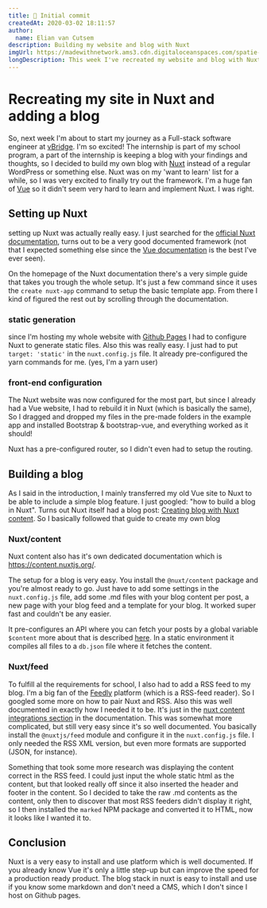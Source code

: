 ```yaml
---
title: 🎉 Initial commit
createdAt: 2020-03-02 18:11:57
author:
  name: Elian van Cutsem
description: Building my website and blog with Nuxt
imgUrl: https://madewithnetwork.ams3.cdn.digitaloceanspaces.com/spatie-space-production/3075/nuxtjs-2.jpg
longDescription: This week I've recreated my website and blog with Nuxt and Bootstrap, in this post I describe how it all came together.
---
```


# Recreating my site in Nuxt and adding a blog

So, next week I'm about to start my journey as a Full-stack software engineer at [vBridge](<https://www.vbridge.eu>). I'm so excited! The internship is part of my school program, a part of the internship is keeping a blog with your findings and thoughts, so I decided to build my own blog with [Nuxt](<https://www.nuxtjs.org>) instead of a regular WordPress or something else. Nuxt was on my 'want to learn' list for a while, so I was very excited to finally try out the framework. I'm a huge fan of [Vue](<https://www.vuejs.org>) so it didn't seem very hard to learn and implement Nuxt. I was right.

## Setting up Nuxt

setting up Nuxt was actually really easy. I just searched for the [official Nuxt documentation](<https://nuxtjs.org/docs/2.x/get-started/installation>), turns out to be a very good documented framework (not that I expected something else since the [Vue documentation](<https://v3.vuejs.org/guide>) is the best I've ever seen).

On the homepage of the Nuxt documentation there's a very simple guide that takes you trough the whole setup. It's just a few command since it uses the `create nuxt-app` command to setup the basic template app. From there I kind of figured the rest out by scrolling through the documentation.

### static generation

since I'm hosting my whole website with [Github Pages](<https://pages.github.com/>) I had to configure Nuxt to generate static files. Also this was really easy. I just had to put `target: 'static'` in the `nuxt.config.js` file. It already pre-configured the yarn commands for me. (yes, I'm a yarn user)

### front-end configuration

The Nuxt website was now configured for the most part, but since I already had a Vue website, I had to rebuild it in Nuxt (which is basically the same), So I dragged and dropped my files in the pre-made folders in the example app and installed Bootstrap & bootstrap-vue, and everything worked as it should!

Nuxt has a pre-configured router, so I didn't even had to setup the routing.

## Building a blog

As I said in the introduction, I mainly transferred my old Vue site to Nuxt to be able to include a simple blog feature. I just googled: "how to build a blog in Nuxt". Turns out Nuxt itself had a blog post: [Creating blog with Nuxt content](<https://nuxtjs.org/blog/creating-blog-with-nuxt-content>). So I basically followed that guide to create my own blog

### Nuxt/content

Nuxt content also has it's own dedicated documentation which is https://content.nuxtjs.org/.

The setup for a blog is very easy. You install the `@nuxt/content` package and you're almost ready to go. Just have to add some settings in the `nuxt.config.js` file, add some .md files with your blog content per post, a new page with your blog feed and a template for your blog. It worked super fast and couldn't be any easier.

It pre-configures an API where you can fetch your posts by a global variable `$content` more about that is described [here](<https://content.nuxtjs.org/fetching>). In a static environment it compiles all files to a `db.json` file where it fetches the content.

### Nuxt/feed

To fulfill al the requirements for school, I also had to add a RSS feed to my blog. I'm a big fan of the [Feedly](<https://feedly.com/>) platform (which is a RSS-feed reader). So I googled some more on how to pair Nuxt and RSS. Also this was well documented in exactly how I needed it to be. It's just in the [nuxt content integrations section](<https://content.nuxtjs.org/integrations#nuxtjsfeed>) in the documentation. This was somewhat more complicated, but still very easy since it's so well documented. You basically install the `@nuxtjs/feed` module and configure it in the `nuxt.config.js` file. I only needed the RSS XML version, but even more formats are supported (JSON, for instance).

Something that took some more research was displaying the content correct in the RSS feed. I could just input the whole static html as the content, but that looked really off since it also inserted the header and footer in the content. So I decided to take the raw .md contents as the content, only then to discover that most RSS feeders didn't display it right, so I then installed the `marked` NPM package and converted it to HTML, now it looks like I wanted it to.

## Conclusion

Nuxt is a very easy to install and use platform which is well documented. If you already know Vue it's only a little step-up but can improve the speed for a production ready product. The blog stack in nuxt is easy to install and use if you know some markdown and don't need a CMS, which I don't since I host on Github pages.
